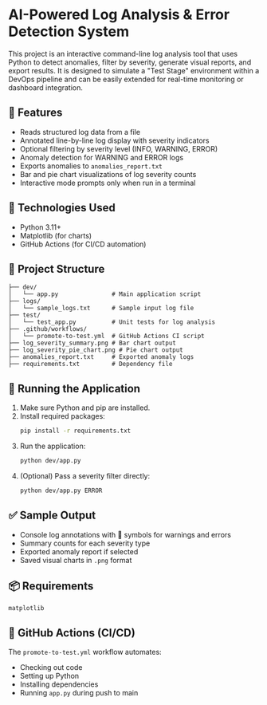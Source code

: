 # AI-Powered Log Analysis & Error Detection System

This project is an interactive command-line log analysis tool that uses Python to detect anomalies, filter by severity, generate visual reports, and export results. It is designed to simulate a "Test Stage" environment within a DevOps pipeline and can be easily extended for real-time monitoring or dashboard integration.

## 🔧 Features
- Reads structured log data from a file
- Annotated line-by-line log display with severity indicators
- Optional filtering by severity level (INFO, WARNING, ERROR)
- Anomaly detection for WARNING and ERROR logs
- Exports anomalies to `anomalies_report.txt`
- Bar and pie chart visualizations of log severity counts
- Interactive mode prompts only when run in a terminal

## 🧪 Technologies Used
- Python 3.11+
- Matplotlib (for charts)
- GitHub Actions (for CI/CD automation)

## 📂 Project Structure
```
├── dev/
│   └── app.py               # Main application script
├── logs/
│   └── sample_logs.txt      # Sample input log file
├── test/
│   └── test_app.py          # Unit tests for log analysis
├── .github/workflows/
│   └── promote-to-test.yml  # GitHub Actions CI script
├── log_severity_summary.png # Bar chart output
├── log_severity_pie_chart.png # Pie chart output
├── anomalies_report.txt     # Exported anomaly logs
├── requirements.txt         # Dependency file
```

## 🚀 Running the Application
1. Make sure Python and pip are installed.
2. Install required packages:
   ```bash
   pip install -r requirements.txt
   ```
3. Run the application:
   ```bash
   python dev/app.py
   ```
4. (Optional) Pass a severity filter directly:
   ```bash
   python dev/app.py ERROR
   ```

## ✅ Sample Output
- Console log annotations with 🚨 symbols for warnings and errors
- Summary counts for each severity type
- Exported anomaly report if selected
- Saved visual charts in `.png` format

## 📦 Requirements
```
matplotlib
```

## 🤖 GitHub Actions (CI/CD)
The `promote-to-test.yml` workflow automates:
- Checking out code
- Setting up Python
- Installing dependencies
- Running `app.py` during push to main

